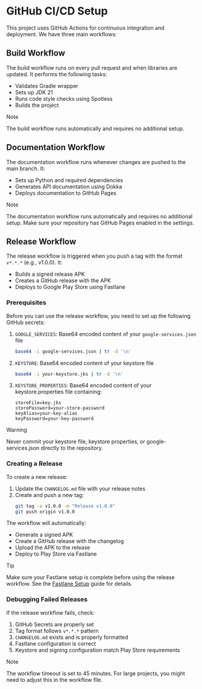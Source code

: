 # GitHub CI/CD Setup

This project uses GitHub Actions for continuous integration and deployment. We have three main
workflows:

## Build Workflow

The build workflow runs on every pull request and when libraries are updated. It performs the
following tasks:

- Validates Gradle wrapper
- Sets up JDK 21
- Runs code style checks using Spotless
- Builds the project

> [!NOTE]
> The build workflow runs automatically and requires no additional setup.

## Documentation Workflow

The documentation workflow runs whenever changes are pushed to the main branch. It:

- Sets up Python and required dependencies
- Generates API documentation using Dokka
- Deploys documentation to GitHub Pages

> [!NOTE]
> The documentation workflow runs automatically and requires no additional setup. Make sure your
> repository has GitHub Pages enabled in the settings.

## Release Workflow

The release workflow is triggered when you push a tag with the format `v*.*.*` (e.g., v1.0.0). It:

- Builds a signed release APK
- Creates a GitHub release with the APK
- Deploys to Google Play Store using Fastlane

### Prerequisites

Before you can use the release workflow, you need to set up the following GitHub secrets:

1. `GOOGLE_SERVICES`: Base64 encoded content of your `google-services.json` file
	```bash
	base64 -i google-services.json | tr -d '\n'
	```

2. `KEYSTORE`: Base64 encoded content of your keystore file
	```bash
	base64 -i your-keystore.jks | tr -d '\n'
	```

3. `KEYSTORE_PROPERTIES`: Base64 encoded content of your keystore.properties file containing:
	```properties
	storeFile=key.jks
	storePassword=your-store-password
	keyAlias=your-key-alias
	keyPassword=your-key-password
	```

> [!WARNING]
> Never commit your keystore file, keystore properties, or google-services.json directly to the
> repository.

### Creating a Release

To create a new release:

1. Update the `CHANGELOG.md` file with your release notes
2. Create and push a new tag:
	```bash
	git tag -a v1.0.0 -m "Release v1.0.0"
	git push origin v1.0.0
	```

The workflow will automatically:

- Generate a signed APK
- Create a GitHub release with the changelog
- Upload the APK to the release
- Deploy to Play Store via Fastlane

> [!TIP]
> Make sure your Fastlane setup is complete before using the release workflow. See
> the [Fastlane Setup](fastlane.md) guide for details.

### Debugging Failed Releases

If the release workflow fails, check:

1. GitHub Secrets are properly set
2. Tag format follows `v*.*.*` pattern
3. `CHANGELOG.md` exists and is properly formatted
4. Fastlane configuration is correct
5. Keystore and signing configuration match Play Store requirements

> [!NOTE]
> The workflow timeout is set to 45 minutes. For large projects, you might need to adjust this in
> the workflow file.
